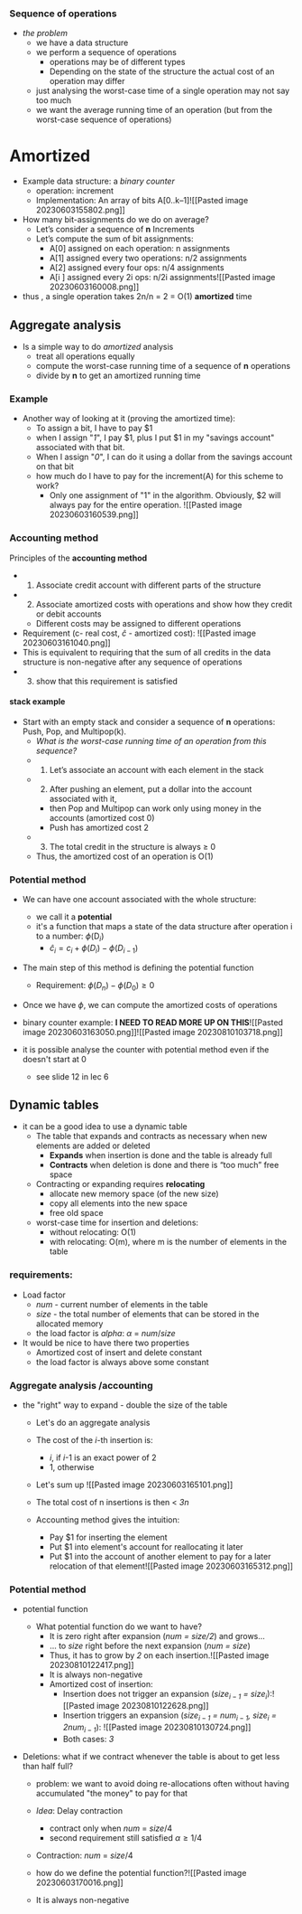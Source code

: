 ### Sequence of operations
* *the problem*
	* we have a data structure
	* we perform a sequence of operations
		* operations may be of different types 
		* Depending on the state of the structure the actual cost of an operation may differ 
	* just analysing the worst-case time of a single operation may not say too much
	* we want the average running time of an operation (but from the worst-case sequence of operations)

# Amortized 
* Example data structure: a *binary counter*
	* operation: increment 
	* Implementation: An array of bits A[0..k–1]![[Pasted image 20230603155802.png]]
* How many bit-assignments do we do on average?
	* Let’s consider a sequence of **n** Increments 
	* Let’s compute the sum of bit assignments:
		* A[0] assigned on each operation: n assignments
		* A[1] assigned every two operations: n/2 assignments
		* A[2] assigned every four ops: n/4 assignments
		* A[i ] assigned every 2i ops: n/2i assignments![[Pasted image 20230603160008.png]]
* thus , a single operation takes 2n/n = 2 = O(1) **amortized** time

## Aggregate analysis
* Is a simple way to do *amortized* analysis
	* treat all operations equally
	* compute the worst-case running time of a sequence of **n** operations
	* divide by **n** to get an amortized running time

### Example
* Another way of looking at it (proving the amortized time):
	* To assign a bit, I have to pay $1
	* when I assign "*1*", I pay $1, plus I put $1 in my "savings account" associated with that bit.
	* When I assign "*0*", I can do it using a dollar from the savings account on that bit
	* how much do I have to pay for the increment(A) for this scheme to work?
		* Only one assignment of "1" in the algorithm. Obviously, $2 will always pay for the entire operation.                                        ![[Pasted image 20230603160539.png]]

### Accounting method 
Principles of the **accounting method**
* 1. Associate credit account with different parts of the structure 
* 2. Associate amortized costs with operations and show how they credit or debit accounts
	* Different costs may be assigned to different operations
* Requirement (c- real cost, $\hat{c}$ - amortized cost):                                    ![[Pasted image 20230603161040.png]] 
* This is equivalent to requiring that the sum of all credits in the data structure is non-negative after any sequence of operations
* 3. show that this requirement is satisfied 

#### stack example
* Start with an empty stack and consider a sequence of **n** operations: Push, Pop, and Multipop(k). 
	* *What is the worst-case running time of an operation from this sequence?*
	* 1. Let’s associate an account with each element in the stack 
	* 2. After pushing an element, put a dollar into the account associated with it, 
		* then Pop and Multipop can work only using money in the accounts (amortized cost 0) 
		* Push has amortized cost 2 
	* 3. The total credit in the structure is always ≥ 0 
	* Thus, the amortized cost of an operation is O(1)

### Potential method
* We can have one account associated with the whole structure:
	* we call it a **potential**
	* it's a function that maps a state of the data structure after operation i to a number: $\phi$(D$_i$)
		* $\hat{c}_i = c_i + \phi(D_i) - \phi(D_{i-1})$
* The main step of this method is defining the potential function
	* Requirement: $\phi(D_n)-\phi(D_0)\geq0$
* Once we have $\phi$, we can compute the amortized costs of operations

* binary counter example: **I NEED TO READ MORE UP ON THIS**![[Pasted image 20230603163050.png]]![[Pasted image 20230810103718.png]]
* it is possible analyse the counter with potential method even if the doesn't start at 0
	* see slide 12 in lec 6

## Dynamic tables
* it can be a good idea to use a dynamic table
	* The table that expands and contracts as necessary when new elements are added or deleted
		* **Expands** when insertion is done and the table is already full
		* **Contracts** when deletion is done and there is “too much” free space
	* Contracting or expanding requires **relocating**
		* allocate new memory space (of the new size)
		* copy all elements into the new space
		* free old space
	* worst-case time for insertion and deletions:
		* without relocating: O(1)
		* with relocating: O(m), where m is the number of elements in the table

### requirements:
* Load factor
	* *num* - current number of elements in the table
	* *size* - the total number of elements that can be stored in the allocated memory
	* the load factor is *alpha*: $\alpha$ = *num*/*size*
* It would be nice to have there two properties
	* Amortized cost of insert and delete constant 
	* the load factor is always above some constant


### Aggregate analysis /accounting
* the "right" way to expand - double the size of the table
	* Let's do an aggregate analysis
	* The cost of the *i*-th insertion is:
		* *i*, if *i*-1 is an exact power of 2
		* 1, otherwise
	* Let's sum up ![[Pasted image 20230603165101.png]]

	* The total cost of n insertions is then < *3n*
	* Accounting method gives the intuition: 
		* Pay $1 for inserting the element
		* Put $1 into element's account for reallocating it later
		* Put $1 into the account of another element to pay for a later relocation of that element![[Pasted image 20230603165312.png]]

### Potential method
* potential function
	* What potential function do we want to have?
		* It is zero right after expansion (*num = size/2*) and grows...
		* ... to *size* right before the next expansion (*num = size*)
		* Thus, it has to grow by *2* on each insertion.![[Pasted image 20230810122417.png]]
		* It is always non-negative
		* Amortized cost of insertion:
			* Insertion does not trigger an expansion (*size$_{i-1}$ = size$_i$*):![[Pasted image 20230810122628.png]]
			* Insertion triggers an expansion (*size$_{i-1}$ = num$_{i-1}$, size$_i$ = 2num$_{i-1}$*): ![[Pasted image 20230810130724.png]]
			* Both cases: *3*
	

* Deletions: what if we contract whenever the table is about to get less than half full?
	* problem: we want to avoid doing re-allocations often without having accumulated "the money" to pay for that
	* *Idea*: Delay contraction
		* contract only when *num* = *size*/4
		* second requirement still satisfied $\alpha \geq 1/4$ 

	* Contraction: *num* = *size*/4
	* how do we define the potential function?![[Pasted image 20230603170016.png]]
	* It is always non-negative
